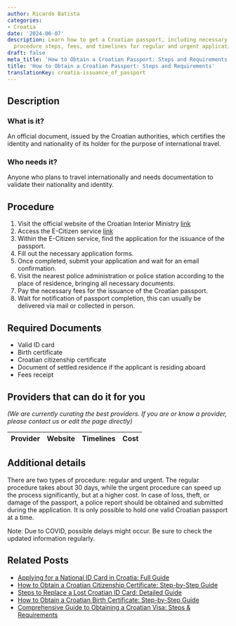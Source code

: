 ```yaml
---
author: Ricardo Batista
categories:
- Croatia
date: '2024-06-07'
description: Learn how to get a Croatian passport, including necessary documents,
  procedure steps, fees, and timelines for regular and urgent applications.
draft: false
meta_title: 'How to Obtain a Croatian Passport: Steps and Requirements'
title: 'How to Obtain a Croatian Passport: Steps and Requirements'
translationKey: croatia-issuance_of_passport
---
```


## Description
### What is it?
An official document, issued by the Croatian authorities, which certifies the identity and nationality of its holder for the purpose of international travel.

### Who needs it?
Anyone who plans to travel internationally and needs documentation to validate their nationality and identity.

## Procedure
1. Visit the official website of the Croatian Interior Ministry [link](https://mup.gov.hr/)
2. Access the E-Citizen service [link](https://e-građani.gov.hr/)
3. Within the E-Citizen service, find the application for the issuance of the passport.
4. Fill out the necessary application forms.
5. Once completed, submit your application and wait for an email confirmation.
6. Visit the nearest police administration or police station according to the place of residence, bringing all necessary documents.
7. Pay the necessary fees for the issuance of the Croatian passport.
8. Wait for notification of passport completion, this can usually be delivered via mail or collected in person.

## Required Documents
- Valid ID card
- Birth certificate
- Croatian citizenship certificate
- Document of settled residence if the applicant is residing aboard
- Fees receipt

## Providers that can do it for you

_(We are currently curating the best providers. If you are or know a provider, please contact us or edit the page directly)_

| Provider        |     Website     |     Timelines    |       Cost      |
| --------------- | --------------- |  :-------------: | :-------------: |

## Additional details
There are two types of procedure: regular and urgent. The regular procedure takes about 30 days, while the urgent procedure can speed up the process significantly, but at a higher cost. In case of loss, theft, or damage of the passport, a police report should be obtained and submitted during the application. It is only possible to hold one valid Croatian passport at a time.

Note: Due to COVID, possible delays might occur. Be sure to check the updated information regularly.


## Related Posts

- [Applying for a National ID Card in Croatia: Full Guide](https://tramitit.com/guides/croatia/issuance_of_id_card/)
- [How to Obtain a Croatian Citizenship Certificate: Step-by-Step Guide](https://tramitit.com/guides/croatia/issuance_of_citizenship_certificate/)
- [Steps to Replace a Lost Croatian ID Card: Detailed Guide](https://tramitit.com/guides/croatia/report_of_missing_id_card/)
- [How to Obtain a Croatian Birth Certificate: Step-by-Step Guide](https://tramitit.com/guides/croatia/issuance_of_birth_certificate/)
- [Comprehensive Guide to Obtaining a Croatian Visa: Steps & Requirements](https://tramitit.com/guides/croatia/obtaining_a_visa_for_foreigners/)